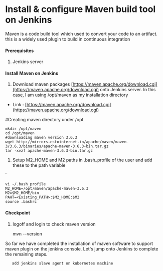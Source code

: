 # Install & configure Maven build tool on Jenkins

Maven is a code build tool which used to convert your code to an artifact. this is a widely used plugin to build in continuous integration

#### [](https://github.com/OktaySavdi/Project1#prerequisites)Prerequisites

1.  Jenkins server

#### [](https://github.com/OktaySavdi/Project1#install-maven-on-jenkins)Install Maven on Jenkins

1.  Download maven packages  [https://maven.apache.org/download.cgi](https://maven.apache.org/download.cgi)  onto Jenkins server. In this case, I am using /opt/maven as my installation directory

-   Link :  [https://maven.apache.org/download.cgi](https://maven.apache.org/download.cgi)
    
#Creating maven directory under /opt

    mkdir /opt/maven
    cd /opt/maven
    #downloading maven version 3.6.3
    wget http://mirrors.estointernet.in/apache/maven/maven-3/3.6.3/binaries/apache-maven-3.6.3-bin.tar.gz
    tar -xvzf apache-maven-3.6.3-bin.tar.gz
        

1.  Setup M2_HOME and M2 paths in .bash_profile of the user and add these to the path variable

`

    vi ~/.bash_profile
    M2_HOME=/opt/maven/apache-maven-3.6.3
    M2=$M2_HOME/bin
    PAHT=<Existing_PATH>:$M2_HOME:$M2
    source .bashrc

#### [](https://github.com/OktaySavdi/Project1#checkpoint)Checkpoint

1.  logoff and login to check maven version
    
    mvn --version    

So far we have completed the installation of maven software to support maven plugin on the jenkins console. Let's jump onto Jenkins to complete the remaining steps.

       add jenkins slave agent on kubernetes machine

